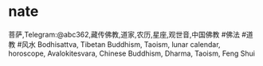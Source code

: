 # nate
菩萨,Telegram:@abc362,藏传佛教,道家,农历,星座,观世音,中国佛教 #佛法 #道教 #风水 Bodhisattva, Tibetan Buddhism, Taoism, lunar calendar, horoscope, Avalokitesvara, Chinese Buddhism, Dharma, Taoism, Feng Shui
